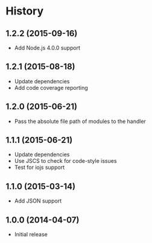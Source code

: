 
# History

## 1.2.2 (2015-09-16)

  * Add Node.js 4.0.0 support

## 1.2.1 (2015-08-18)

  * Update dependencies
  * Add code coverage reporting

## 1.2.0 (2015-06-21)

  * Pass the absolute file path of modules to the handler

## 1.1.1 (2015-06-21)

  * Update dependencies
  * Use JSCS to check for code-style issues
  * Test for iojs support

## 1.1.0 (2015-03-14)

  * Add JSON support

## 1.0.0 (2014-04-07)

  * Initial release
